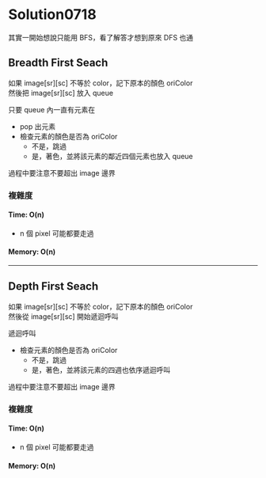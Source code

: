 # Solution0718

其實一開始想說只能用 BFS，看了解答才想到原來 DFS 也通

## Breadth First Seach

如果 image[sr][sc] 不等於 color，記下原本的顏色 oriColor  
然後把 image[sr][sc] 放入 queue

只要 queue 內一直有元素在
- pop 出元素
- 檢查元素的顏色是否為 oriColor
  - 不是，跳過
  - 是，著色，並將該元素的鄰近四個元素也放入 queue

過程中要注意不要超出 image 邊界

### 複雜度

#### Time: O(n)
- n 個 pixel 可能都要走過

#### Memory: O(n)

---

## Depth First Seach

如果 image[sr][sc] 不等於 color，記下原本的顏色 oriColor  
然後從 image[sr][sc] 開始遞迴呼叫

遞迴呼叫
- 檢查元素的顏色是否為 oriColor
  - 不是，跳過
  - 是，著色，並將該元素的四週也依序遞迴呼叫

過程中要注意不要超出 image 邊界

### 複雜度

#### Time: O(n)
- n 個 pixel 可能都要走過

#### Memory: O(n)
